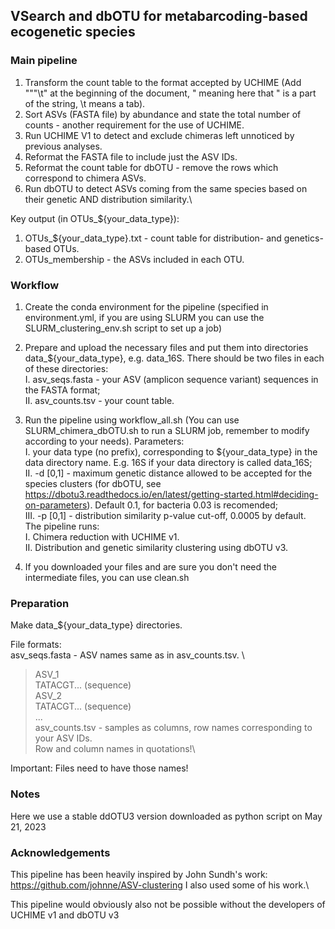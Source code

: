 ## VSearch and dbOTU for metabarcoding-based ecogenetic species

### Main pipeline

1. Transform the count table to the format accepted by UCHIME (Add "\"\"\t" at the beginning of the document, \" meaning here that " is a part of the string, \t means a tab).
2. Sort ASVs (FASTA file) by abundance and state the total number of counts - another requirement for the use of UCHIME.
3. Run UCHIME V1 to detect and exclude chimeras left unnoticed by previous analyses.
4. Reformat the FASTA file to include just the ASV IDs.
5. Reformat the count table for dbOTU - remove the rows which correspond to chimera ASVs.
6. Run dbOTU to detect ASVs coming from the same species based on their genetic AND distribution similarity.\

Key output (in OTUs_${your_data_type}):
1. OTUs_${your_data_type}.txt - count table for distribution- and genetics-based OTUs.
2. OTUs_membership - the ASVs included in each OTU.

### Workflow

1. Create the conda environment for the pipeline (specified in environment.yml, if you are using SLURM you can use the SLURM_clustering_env.sh script to set up a job)
2. Prepare and upload the necessary files and put them into directories data_${your_data_type}, e.g. data_16S. There should be two files in each of these directories:\
  I. asv_seqs.fasta - your ASV (amplicon sequence variant) sequences in the FASTA format;\
  II. asv_counts.tsv - your count table.
3. Run the pipeline using workflow_all.sh (You can use SLURM_chimera_dbOTU.sh to run a SLURM job, remember to modify according to your needs). Parameters:\
  I. your data type (no prefix), corresponding to ${your_data_type} in the data directory name. E.g. 16S if your data directory is called data_16S;\
  II. -d \[0,1\] - maximum genetic distance allowed to be accepted for the species clusters (for dbOTU, see https://dbotu3.readthedocs.io/en/latest/getting-started.html#deciding-on-parameters). Default 0.1, for bacteria 0.03 is recomended;\
  III. -p \[0,1\] - distribution similarity p-value cut-off, 0.0005 by default.\
The pipeline runs:\
  I. Chimera reduction with UCHIME v1.\
  II. Distribution and genetic similarity clustering using dbOTU v3.

5. If you downloaded your files and are sure you don't need the intermediate files, you can use clean.sh
   

### Preparation
Make data_${your_data_type} directories.

File formats:\
asv_seqs.fasta - ASV names same as in asv_counts.tsv. \
>ASV_1\
TATACGT... (sequence)\
>ASV_2\
TATACGT... (sequence)\
...\
asv_counts.tsv - samples as columns, row names corresponding to your ASV IDs.\
Row and column names in quotations!\

Important: Files need to have those names!

### Notes

Here we use a stable ddOTU3 version downloaded as python script on May 21, 2023

### Acknowledgements

This pipeline has been heavily inspired by John Sundh's work: https://github.com/johnne/ASV-clustering I also used some of his work.\

This pipeline would obviously also not be possible without the developers of UCHIME v1 and dbOTU v3
